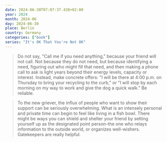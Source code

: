 ```yaml
---
date: 2024-06-30T07:07:37.438+02:00
year: 2024
month: 2024-06
day: 2024-06-30
place: Berlin
country: Germany
categories: ["book"]
series: "It's OK That You're Not OK"
---
```

> Do not say, "Call me if you need anything," because your friend will not call. Not because they do not need, but because identifying a need, figuring out who might fill that need, and then making a phone call to ask is light years beyond their energy levels, capacity or interest. Instead, make concrete offers: "I will be there at 4:00 p.m. on Thursday to bring your recycling to the curb," or "I will stop by each morning on my way to work and give the dog a quick walk." Be reliable.

> To the new griever, the influx of people who want to show their support can be seriously overwhelming. What is an intensely personal and private time can begin to feel like living in a fish bowl. There might be ways you can shield and shelter your friend by setting yourself up as the designated point person-the one who relays information to the outside world, or organizes well-wishers. Gatekeepers are really helpful.
